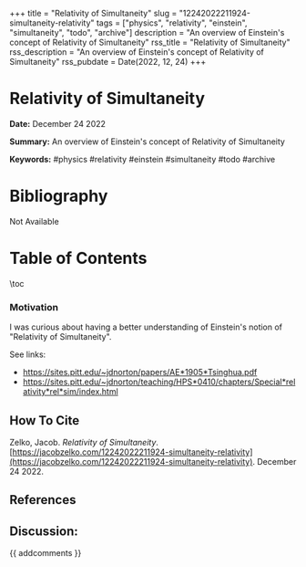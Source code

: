 +++
title = "Relativity of Simultaneity"
slug = "12242022211924-simultaneity-relativity"
tags = ["physics", "relativity", "einstein", "simultaneity", "todo", "archive"]
description = "An overview of Einstein's concept of Relativity of Simultaneity"
rss_title = "Relativity of Simultaneity"
rss_description = "An overview of Einstein's concept of Relativity of Simultaneity"
rss_pubdate = Date(2022, 12, 24)
+++



Relativity of Simultaneity
=========

**Date:** December 24 2022

**Summary:** An overview of Einstein's concept of Relativity of Simultaneity

**Keywords:** #physics #relativity #einstein #simultaneity #todo #archive

Bibliography
==========

Not Available

Table of Contents
=========

\toc

### Motivation

I was curious about having a better understanding of Einstein's notion of "Relativity of Simultaneity".

See links: 

  * https://sites.pitt.edu/~jdnorton/papers/AE*1905*Tsinghua.pdf
  * https://sites.pitt.edu/~jdnorton/teaching/HPS*0410/chapters/Special*relativity*rel*sim/index.html
## How To Cite

 Zelko, Jacob. _Relativity of Simultaneity_. [https://jacobzelko.com/12242022211924-simultaneity-relativity](https://jacobzelko.com/12242022211924-simultaneity-relativity). December 24 2022.
## References
## Discussion: 

{{ addcomments }}
